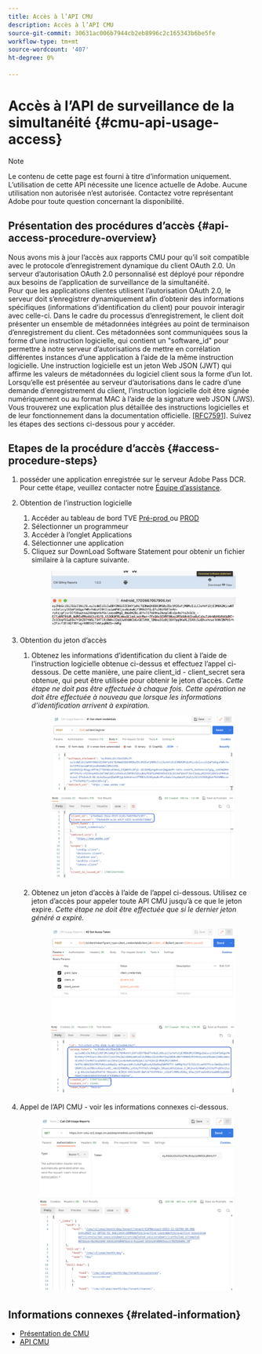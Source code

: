 ```yaml
---
title: Accès à l’API CMU
description: Accès à l’API CMU
source-git-commit: 30631ac006b7944cb2eb8996c2c165343b6be5fe
workflow-type: tm+mt
source-wordcount: '407'
ht-degree: 0%

---
```


# Accès à l’API de surveillance de la simultanéité {#cmu-api-usage-access}

>[!NOTE]
>
>Le contenu de cette page est fourni à titre d’information uniquement. L’utilisation de cette API nécessite une licence actuelle de Adobe. Aucune utilisation non autorisée n’est autorisée. Contactez votre représentant Adobe pour toute question concernant la disponibilité.

## Présentation des procédures d’accès {#api-access-procedure-overview}

Nous avons mis à jour l’accès aux rapports CMU pour qu’il soit compatible avec le protocole d’enregistrement dynamique du client OAuth 2.0.
Un serveur d’autorisation OAuth 2.0 personnalisé est déployé pour répondre aux besoins de l’application de surveillance de la simultanéité. \
Pour que les applications clientes utilisent l’autorisation OAuth 2.0, le serveur doit s’enregistrer dynamiquement afin d’obtenir des informations spécifiques (informations d’identification du client) pour pouvoir interagir avec celle-ci. Dans le cadre du processus d’enregistrement, le client doit présenter un ensemble de métadonnées intégrées au point de terminaison d’enregistrement du client.
Ces métadonnées sont communiquées sous la forme d’une instruction logicielle, qui contient un &quot;software_id&quot; pour permettre à notre serveur d’autorisations de mettre en corrélation différentes instances d’une application à l’aide de la même instruction logicielle.
Une instruction logicielle est un jeton Web JSON (JWT) qui affirme les valeurs de métadonnées du logiciel client sous la forme d’un lot. Lorsqu’elle est présentée au serveur d’autorisations dans le cadre d’une demande d’enregistrement du client, l’instruction logicielle doit être signée numériquement ou au format MAC à l’aide de la signature web JSON (JWS). \
Vous trouverez une explication plus détaillée des instructions logicielles et de leur fonctionnement dans la documentation officielle.  <a href="https://datatracker.ietf.org/doc/html/rfc7591" target="_blank">[RFC7591]</a>.
Suivez les étapes des sections ci-dessous pour y accéder.

## Etapes de la procédure d’accès {#access-procedure-steps}

1. posséder une application enregistrée sur le serveur Adobe Pass DCR. Pour cette étape, veuillez contacter notre [Équipe d’assistance](mailto:tve-support@adobe.com).
2. Obtention de l’instruction logicielle
   1. Accéder au tableau de bord TVE <a href="https://console-preprod.auth.adobe.com/#!/" target="_blank"> Pré-prod </a> ou <a href="https://console.auth.adobe.com/" target="_blank">PROD</a>
   2. Sélectionner un programmeur
   3. Accéder à l’onglet Applications
   4. Sélectionner une application
   5. Cliquez sur DownLoad Software Statement pour obtenir un fichier similaire à la capture suivante.
      <figure>
          <img src="assets/software_statement_1_download.png"
               alt="Télécharger le relevé logiciel">
       </figure>
      <figure>
          <img src="assets/software_statement_2.png"
               alt="Exemple de relevé logiciel">
       </figure>

3. Obtention du jeton d’accès
   1. Obtenez les informations d’identification du client à l’aide de l’instruction logicielle obtenue ci-dessus et effectuez l’appel ci-dessous. De cette manière, une paire client_id - client_secret sera obtenue, qui peut être utilisée pour obtenir le jeton d’accès.
      *Cette étape ne doit pas être effectuée à chaque fois. Cette opération ne doit être effectuée à nouveau que lorsque les informations d’identification arrivent à expiration.*
      <figure>
          <img src="assets/dcr_request_1_get_client_credentials.png"
               alt="Obtention des informations d’identification du client">
       </figure>

   2. Obtenez un jeton d’accès à l’aide de l’appel ci-dessous. Utilisez ce jeton d’accès pour appeler toute API CMU jusqu’à ce que le jeton expire.
      *Cette étape ne doit être effectuée que si le dernier jeton généré a expiré.*
      <figure>
          <img src="assets/dcr_get_access_token_call.png"
               alt="Obtenir le jeton d’accès">
       </figure>

4. Appel de l’API CMU - voir les informations connexes ci-dessous.
   <figure>
          <img src="assets/call_cmu_reports_sample.png"
               alt="API d’appel CMU">
       </figure>

## Informations connexes {#related-information}

* [Présentation de CMU](/help/concurrency-monitoring/cm-usage-reports.md)
* [API CMU](/help/concurrency-monitoring/cmu-api.md)
